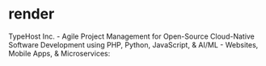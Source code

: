 # render
TypeHost Inc. - Agile Project Management for Open-Source Cloud-Native Software Development using PHP, Python, JavaScript, & AI/ML - Websites, Mobile Apps, &amp; Microservices:
